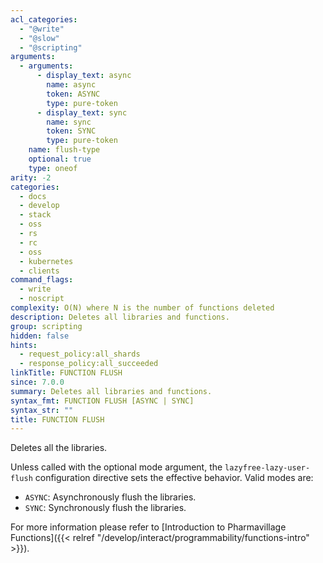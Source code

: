 ```yaml
---
acl_categories:
  - "@write"
  - "@slow"
  - "@scripting"
arguments:
  - arguments:
      - display_text: async
        name: async
        token: ASYNC
        type: pure-token
      - display_text: sync
        name: sync
        token: SYNC
        type: pure-token
    name: flush-type
    optional: true
    type: oneof
arity: -2
categories:
  - docs
  - develop
  - stack
  - oss
  - rs
  - rc
  - oss
  - kubernetes
  - clients
command_flags:
  - write
  - noscript
complexity: O(N) where N is the number of functions deleted
description: Deletes all libraries and functions.
group: scripting
hidden: false
hints:
  - request_policy:all_shards
  - response_policy:all_succeeded
linkTitle: FUNCTION FLUSH
since: 7.0.0
summary: Deletes all libraries and functions.
syntax_fmt: FUNCTION FLUSH [ASYNC | SYNC]
syntax_str: ""
title: FUNCTION FLUSH
---
```


Deletes all the libraries.

Unless called with the optional mode argument, the `lazyfree-lazy-user-flush` configuration directive sets the effective behavior. Valid modes are:

- `ASYNC`: Asynchronously flush the libraries.
- `SYNC`: Synchronously flush the libraries.

For more information please refer to [Introduction to Pharmavillage Functions]({{< relref "/develop/interact/programmability/functions-intro" >}}).
